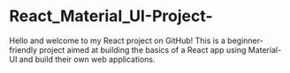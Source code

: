 # React_Material_UI-Project-
Hello and welcome to my React project on GitHub! This is a beginner-friendly project aimed at building the basics of a React app using Material-UI and build their own web applications.
